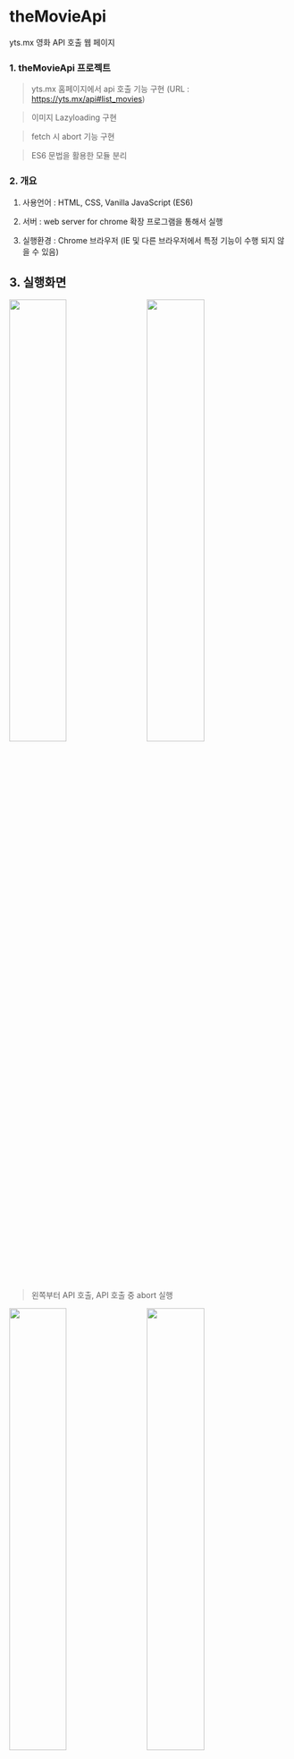 # theMovieApi
yts.mx 영화 API 호출 웹 페이지


### 1. theMovieApi 프로젝트
> yts.mx 홈페이지에서 api 호출 기능 구현 (URL : https://yts.mx/api#list_movies)

> 이미지 Lazyloading 구현

> fetch 시 abort 기능 구현

>  ES6 문법을 활용한 모듈 분리


### 2. 개요
1) 사용언어 : HTML, CSS, Vanilla JavaScript (ES6)

2) 서버 : web server for chrome 확장 프로그램을 통해서 실행

3) 실행환경 : Chrome 브라우저 (IE 및 다른 브라우저에서 특정 기능이 수행 되지 않을 수 있음)


## 3. 실행화면
<div>
  <img width="45%" src="https://user-images.githubusercontent.com/36183001/94910716-0f407500-04e0-11eb-8bc1-f302bc83b3cd.gif">
  &nbsp;&nbsp;&nbsp;
  <img width="45%" src="https://user-images.githubusercontent.com/36183001/94910725-11a2cf00-04e0-11eb-8853-2e05b6afe779.gif">
</div>

> 왼쪽부터 API 호출, API 호출 중 abort 실행

<div>
  <img width="45%" src="https://user-images.githubusercontent.com/36183001/94910733-136c9280-04e0-11eb-83cf-93c604c7abec.gif">
  &nbsp;&nbsp;&nbsp;
  <img width="45%" src="https://user-images.githubusercontent.com/36183001/94910738-14052900-04e0-11eb-8062-18d1b002dd12.gif">
</div>

> 왼쪽부터 UI 기능 구현, API 호출 중 에러 발생시 에러처리


## 4. 구현한 코드

1. AbortController

> fetch는 promise를 기본적으로 반환하는데 비동기 호출을 중단하는 abort 기능이 없다. 

> AbortController를 통해서 비동기 호출을 취소하고 새로운 데이터를 fetch 하는 것이 가능하다.

```
// fetch가 진행중인지 검사하는 boolean 변수
let whileFetching = false;
// AbortController 객체를 담는 변수
let abortController;

const request = async url => {
    try {
        // fetch가 진행중이면 abort() 메소드로 취소시킴
        if(whileFetching) abortController.abort();

        abortController = new AbortController;
        whileFetching = true;

        // abort 기능을 사용하기 위해 fetch 메소드의 signal 파라미터에 AbortController signal 속성 대입
        const response = await fetch(url, {
            signal: abortController.signal
        });

        if(response.ok) {
            const result = await response.json();
            // fetch를 통해 데이터를 가져오는데 성공한 경우 fetch가 끝났기 때문에 변수 whileFetch에 false 대입
            whileFetching = false;
            return result;
        } else {
            const err = await response.json();
            throw err;
        }
    } catch(e) {
        // abort 메소드 호출시 'AbortError'로 예외처리됨
        if(e.name === 'AbortError') {
            throw {
                status: 'FetchAbort'
            }
        }
        throw {
            message: e.message,
            status: e.status
        }
    }
};
```

2. yts.mx API

> 기본 yts.mx API URL : https://yts.mx/api/v2/

> 임의의 이름순으로 정렬된 10개의 영화 데이터를 .json 형태로 가져오기 위한 URL : list_movies.json?sort=title&page=3&limit=10

```
const BASE_MOVIE_URL = 'https://yts.mx/api/v2/';
const GET_TITLE = 'list_movies.json?sort=title&page=3&limit=10';
const GET_RATING = 'list_movies.json?sort=rating&page=4&limit=10';
```




